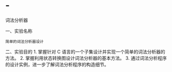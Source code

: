 # -
词法分析器

一、实验名称

    简单的词法分析器设计
    
二、实验目的
    1. 掌握针对 C 语言的一个子集设计并实现一个简单的词法分析器的方法。
    2. 掌握利用状态转换图设计词法分析器的基本方法。 
    3. 通过词法分析程序的设计实例，进一步了解词法分析程序的构造细节。

